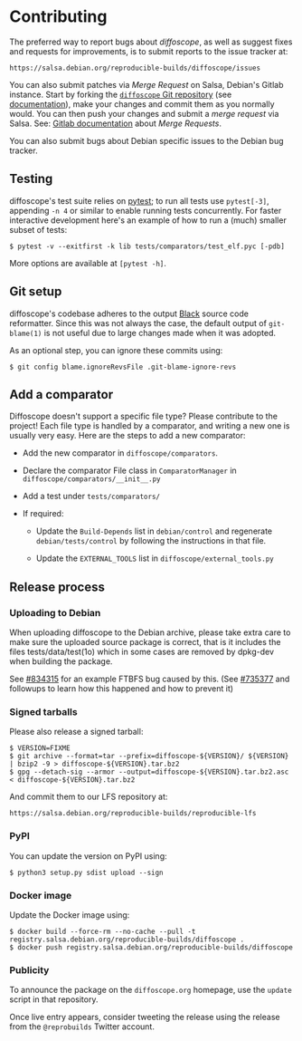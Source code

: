 # Contributing

The preferred way to report bugs about *diffoscope*, as well as suggest
fixes and requests for improvements, is to submit reports to the issue
tracker at:

    https://salsa.debian.org/reproducible-builds/diffoscope/issues

You can also submit patches via *Merge Request* on Salsa, Debian's
Gitlab instance. Start by forking the
[`diffoscope` Git repository](https://salsa.debian.org/reproducible-builds/diffoscope)
(see [documentation](https://salsa.debian.org/help/gitlab-basics/fork-project.md)),
make your changes and commit them as you normally would. You can then push your
changes and submit a *merge request* via Salsa. See:
[Gitlab documentation](https://salsa.debian.org/help/gitlab-basics/add-merge-request.md)
about *Merge Requests*.

You can also submit bugs about Debian specific issues to the Debian bug
tracker.

## Testing

diffoscope's test suite relies on [pytest](https://docs.pytest.org/);
to run all tests use `pytest[-3]`, appending `-n 4` or similar to enable
running tests concurrently. For faster interactive development here's
an example of how to run a (much) smaller subset of tests:

    $ pytest -v --exitfirst -k lib tests/comparators/test_elf.pyc [-pdb]

More options are available at `[pytest -h]`.

## Git setup

diffoscope's codebase adheres to the output
[Black](https://black.readthedocs.io/) source code reformatter. Since this was
not always the case, the default output of `git-blame(1)` is not useful due to
large changes made when it was adopted.

As an optional step, you can ignore these commits using:

    $ git config blame.ignoreRevsFile .git-blame-ignore-revs


## Add a comparator

Diffoscope doesn't support a specific file type? Please contribute to
the project! Each file type is handled by a comparator, and writing a
new one is usually very easy. Here are the steps to add a new
comparator:

* Add the new comparator in `diffoscope/comparators`.

* Declare the comparator File class in `ComparatorManager` in
  `diffoscope/comparators/__init__.py`

* Add a test under `tests/comparators/`

* If required:

  - Update the `Build-Depends` list in `debian/control` and regenerate
    `debian/tests/control` by following the instructions in that file.

  - Update the `EXTERNAL_TOOLS` list in
   `diffoscope/external_tools.py`


## Release process

### Uploading to Debian

When uploading diffoscope to the Debian archive, please take extra care
to make sure the uploaded source package is correct, that is it includes
the files tests/data/test(1o) which in some cases are removed by
dpkg-dev when building the package.

See [#834315](https://bugs.debian.org/834315) for an example FTBFS bug
caused by this. (See [#735377](https://bugs.debian.org/735377#44)
and followups to learn how this happened and how to prevent it)

### Signed tarballs

Please also release a signed tarball:

    $ VERSION=FIXME
    $ git archive --format=tar --prefix=diffoscope-${VERSION}/ ${VERSION} | bzip2 -9 > diffoscope-${VERSION}.tar.bz2
    $ gpg --detach-sig --armor --output=diffoscope-${VERSION}.tar.bz2.asc < diffoscope-${VERSION}.tar.bz2

And commit them to our LFS repository at:

    https://salsa.debian.org/reproducible-builds/reproducible-lfs

### PyPI

You can update the version on PyPI using:

    $ python3 setup.py sdist upload --sign

### Docker image

Update the Docker image using:

    $ docker build --force-rm --no-cache --pull -t registry.salsa.debian.org/reproducible-builds/diffoscope .
    $ docker push registry.salsa.debian.org/reproducible-builds/diffoscope

### Publicity

To announce the package on the `diffoscope.org` homepage, use the `update`
script in that repository.

Once live entry appears, consider tweeting the release using the release from
the `@reprobuilds` Twitter account.
